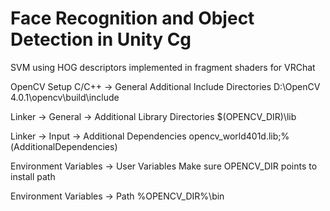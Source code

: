 # Face Recognition and Object Detection in Unity Cg
SVM using HOG descriptors implemented in fragment shaders for VRChat

OpenCV Setup
C/C++ -> General Additional Include Directories
D:\OpenCV 4.0.1\opencv\build\include

Linker -> General -> Additional Library Directories
$(OPENCV_DIR)\lib

Linker -> Input -> Additional Dependencies
opencv_world401d.lib;%(AdditionalDependencies)

Environment Variables -> User Variables
Make sure OPENCV_DIR points to install path

Environment Variables -> Path
%OPENCV_DIR%\bin
